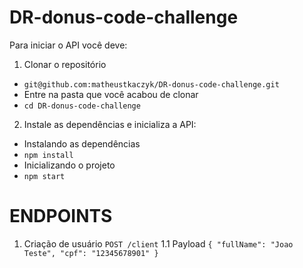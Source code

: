 # DR-donus-code-challenge

Para iniciar o API você deve:
1. Clonar o repositório
* `git@github.com:matheustkaczyk/DR-donus-code-challenge.git`
* Entre na pasta que você acabou de clonar
* `cd DR-donus-code-challenge`

2. Instale as dependências e inicializa a API:
* Instalando as dependências
* `npm install`
* Inicializando o projeto
* `npm start`

# ENDPOINTS
1. Criação de usuário
`POST /client`
1.1 Payload
`
{
  "fullName": "Joao Teste",
  "cpf": "12345678901"
}
`
